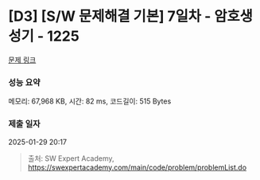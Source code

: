 # [D3] [S/W 문제해결 기본] 7일차 - 암호생성기 - 1225 

[문제 링크](https://swexpertacademy.com/main/code/problem/problemDetail.do?contestProbId=AV14uWl6AF0CFAYD) 

### 성능 요약

메모리: 67,968 KB, 시간: 82 ms, 코드길이: 515 Bytes

### 제출 일자

2025-01-29 20:17



> 출처: SW Expert Academy, https://swexpertacademy.com/main/code/problem/problemList.do